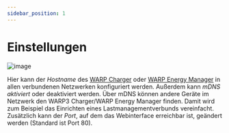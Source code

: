 ```yaml
---
sidebar_position: 1
---
```


# Einstellungen

![image](/img/webinterface/network/warp-network_settings.jpeg)

Hier kann der *Hostname* des [WARP Charger](/docs/warp_charger/introduction) oder [WARP Energy Manager](/docs/warp_energy_manager/introduction) in allen
verbundenen Netzwerken konfiguriert werden. Außerdem kann *mDNS aktiviert* oder deaktiviert werden. Über mDNS können andere Geräte im Netzwerk den WARP3 Charger/WARP Energy Manager
finden. Damit wird zum Beispiel das Einrichten eines Lastmanagementverbunds vereinfacht. Zusätzlich kann der *Port*, auf dem das Webinterface erreichbar ist, geändert werden (Standard ist Port 80).
